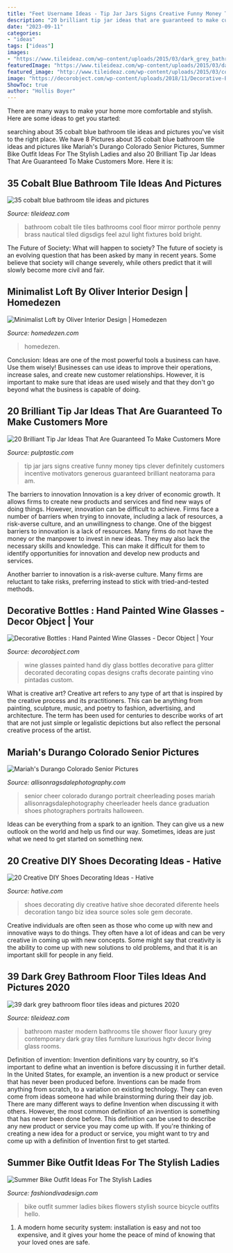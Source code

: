 ```yaml
---
title: "Feet Username Ideas - Tip Jar Jars Signs Creative Funny Money Tips Clever Definitely Customers Incentive Motivators Generous Guaranteed Brilliant Neatorama Para Am"
description: "20 brilliant tip jar ideas that are guaranteed to make customers more"
date: "2023-09-11"
categories:
- "ideas"
tags: ["ideas"]
images:
- "https://www.tileideaz.com/wp-content/uploads/2015/03/dark_grey_bathroom_floor_tiles_16.jpg"
featuredImage: "https://www.tileideaz.com/wp-content/uploads/2015/03/dark_grey_bathroom_floor_tiles_16.jpg"
featured_image: "http://www.tileideaz.com/wp-content/uploads/2015/03/cobalt_blue_bathroom_tile_9.jpg"
image: "https://decorobject.com/wp-content/uploads/2018/11/Decorative-Bottles-Hand-Painted-Wine-Glasses.jpg"
ShowToc: true
author: "Hollis Boyer"
---
```



There are many ways to make your home more comfortable and stylish. Here are some ideas to get you started: 

	

		
searching about 35 cobalt blue bathroom tile ideas and pictures you've visit to the right place. We have 8 Pictures about 35 cobalt blue bathroom tile ideas and pictures like Mariah&#039;s Durango Colorado Senior Pictures, Summer Bike Outfit Ideas For The Stylish Ladies and also 20 Brilliant Tip Jar Ideas That Are Guaranteed To Make Customers More. Here it is:
		
    
## 35 Cobalt Blue Bathroom Tile Ideas And Pictures

<img loading=lazy src="http://www.tileideaz.com/wp-content/uploads/2015/03/cobalt_blue_bathroom_tile_9.jpg" onerror="this.onerror=null;this.src='https://tse2.mm.bing.net/th?id=OIP.LL6WHfNALBnezrg5xjmQpgHaL5&amp;pid=15.1';" alt="35 cobalt blue bathroom tile ideas and pictures">

_Source: tileideaz.com_

>bathroom cobalt tile tiles bathrooms cool floor mirror porthole penny brass nautical tiled digsdigs feel azul light fixtures bold bright. 

	

The Future of Society: What will happen to society?
The future of society is an evolving question that has been asked by many in recent years. Some believe that society will change severely, while others predict that it will slowly become more civil and fair.

    
## Minimalist Loft By Oliver Interior Design | Homedezen

<img loading=lazy src="http://www.homedezen.com/wp-content/uploads/2014/09/Minimalist-Loft-by-Oliver-Interior-Design-16.jpg" onerror="this.onerror=null;this.src='https://tse3.mm.bing.net/th?id=OIP.PDWu-7qU-dy7dZAi63Po0wHaE1&amp;pid=15.1';" alt="Minimalist Loft by Oliver Interior Design | Homedezen">

_Source: homedezen.com_

>homedezen. 

	

Conclusion: Ideas are one of the most powerful tools a business can have. Use them wisely!
Businesses can use ideas to improve their operations, increase sales, and create new customer relationships. However, it is important to make sure that ideas are used wisely and that they don't go beyond what the business is capable of doing.

    
## 20 Brilliant Tip Jar Ideas That Are Guaranteed To Make Customers More

<img loading=lazy src="https://i0.wp.com/pulptastic.com/wp-content/uploads/2014/07/these-tip-jars-will-definitely-get-money-17.jpg?resize=550%2C734" onerror="this.onerror=null;this.src='https://tse2.mm.bing.net/th?id=OIP.LCIau5IDhpppXqhhfXtkwgHaJ4&amp;pid=15.1';" alt="20 Brilliant Tip Jar Ideas That Are Guaranteed To Make Customers More">

_Source: pulptastic.com_

>tip jar jars signs creative funny money tips clever definitely customers incentive motivators generous guaranteed brilliant neatorama para am. 

	

The barriers to innovation
Innovation is a key driver of economic growth. It allows firms to create new products and services and find new ways of doing things. However, innovation can be difficult to achieve. Firms face a number of barriers when trying to innovate, including a lack of resources, a risk-averse culture, and an unwillingness to change.
One of the biggest barriers to innovation is a lack of resources. Many firms do not have the money or the manpower to invest in new ideas. They may also lack the necessary skills and knowledge. This can make it difficult for them to identify opportunities for innovation and develop new products and services.

Another barrier to innovation is a risk-averse culture. Many firms are reluctant to take risks, preferring instead to stick with tried-and-tested methods.

    
## Decorative Bottles : Hand Painted Wine Glasses - Decor Object | Your

<img loading=lazy src="https://decorobject.com/wp-content/uploads/2018/11/Decorative-Bottles-Hand-Painted-Wine-Glasses.jpg" onerror="this.onerror=null;this.src='https://tse1.mm.bing.net/th?id=OIP.TyOmce0wv0LeLNfe_6ktHgHaJ6&amp;pid=15.1';" alt="Decorative Bottles : Hand Painted Wine Glasses - Decor Object | Your">

_Source: decorobject.com_

>wine glasses painted hand diy glass bottles decorative para glitter decorated decorating copas designs crafts decorate painting vino pintadas custom. 

	

What is creative art?
Creative art refers to any type of art that is inspired by the creative process and its practitioners. This can be anything from painting, sculpture, music, and poetry to fashion, advertising, and architecture. The term has been used for centuries to describe works of art that are not just simple or legalistic depictions but also reflect the personal creative process of the artist.

    
## Mariah&#039;s Durango Colorado Senior Pictures

<img loading=lazy src="http://allisonragsdalephotography.com/wp-content/uploads/2014/12/allisonragsdalephotography-6636.jpg" onerror="this.onerror=null;this.src='https://tse4.mm.bing.net/th?id=OIP.AwrykHbP681oPfFiHue95AHaE7&amp;pid=15.1';" alt="Mariah&#039;s Durango Colorado Senior Pictures">

_Source: allisonragsdalephotography.com_

>senior cheer colorado durango portrait cheerleading poses mariah allisonragsdalephotography cheerleader heels dance graduation shoes photographers portraits halloween. 

	

Ideas can be everything from a spark to an ignition. They can give us a new outlook on the world and help us find our way. Sometimes, ideas are just what we need to get started on something new.

    
## 20 Creative DIY Shoes Decorating Ideas - Hative

<img loading=lazy src="https://hative.com/wp-content/uploads/2014/07/shoes-decorating-ideas/8-shoes-decorating-ideas.jpg" onerror="this.onerror=null;this.src='https://tse2.mm.bing.net/th?id=OIP.ATVj1w82Yht3MjnvG5GkmAHaLI&amp;pid=15.1';" alt="20 Creative DIY Shoes Decorating Ideas - Hative">

_Source: hative.com_

>shoes decorating diy creative hative shoe decorated diferente heels decoration tango biz idea source soles sole gem decorate. 

	

Creative individuals are often seen as those who come up with new and innovative ways to do things. They often have a lot of ideas and can be very creative in coming up with new concepts. Some might say that creativity is the ability to come up with new solutions to old problems, and that it is an important skill for people in any field.

    
## 39 Dark Grey Bathroom Floor Tiles Ideas And Pictures 2020

<img loading=lazy src="https://www.tileideaz.com/wp-content/uploads/2015/03/dark_grey_bathroom_floor_tiles_16.jpg" onerror="this.onerror=null;this.src='https://tse1.mm.bing.net/th?id=OIP.XGXJwTjc1wuCOMq2aY5QcwHaLH&amp;pid=15.1';" alt="39 dark grey bathroom floor tiles ideas and pictures 2020">

_Source: tileideaz.com_

>bathroom master modern bathrooms tile shower floor luxury grey contemporary dark gray tiles furniture luxurious hgtv decor living glass rooms. 

	

Definition of invention:
Invention definitions vary by country, so it's important to define what an invention is before discussing it in further detail. In the United States, for example, an invention is a new product or service that has never been produced before. Inventions can be made from anything from scratch, to a variation on existing technology. They can even come from ideas someone had while brainstorming during their day job.
There are many different ways to define Invention when discussing it with others. However, the most common definition of an invention is something that has never been done before. This definition can be used to describe any new product or service you may come up with. If you're thinking of creating a new idea for a product or service, you might want to try and come up with a definition of Invention first to get started.

    
## Summer Bike Outfit Ideas For The Stylish Ladies

<img loading=lazy src="http://www.fashiondivadesign.com/wp-content/uploads/2018/07/bike-outfits-9-.jpg" onerror="this.onerror=null;this.src='https://tse1.mm.bing.net/th?id=OIP.wsxAz0q1C3M0sXKC0_0LIgHaLH&amp;pid=15.1';" alt="Summer Bike Outfit Ideas For The Stylish Ladies">

_Source: fashiondivadesign.com_

>bike outfit summer ladies bikes flowers stylish source bicycle outfits hello. 

	

1. A modern home security system: installation is easy and not too expensive, and it gives your home the peace of mind of knowing that your loved ones are safe. 

